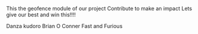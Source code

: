 This the geofence module of our project 
Contribute to make an impact 
Lets give our best and win this!!!!

Danza kudoro 
Brian O Conner
Fast and Furious
